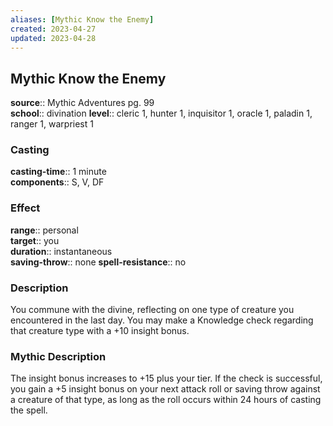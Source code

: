 ```yaml
---
aliases: [Mythic Know the Enemy]
created: 2023-04-27
updated: 2023-04-28
---
```


## Mythic Know the Enemy

**source**:: Mythic Adventures pg. 99  
**school**:: divination
**level**:: cleric 1, hunter 1, inquisitor 1, oracle 1, paladin 1, ranger 1, warpriest 1

### Casting

**casting-time**:: 1 minute  
**components**:: S, V, DF

### Effect

**range**:: personal  
**target**:: you  
**duration**:: instantaneous  
**saving-throw**:: none
**spell-resistance**:: no

### Description

You commune with the divine, reflecting on one type of creature you encountered in the last day. You may make a Knowledge check regarding that creature type with a +10 insight bonus.

### Mythic Description

The insight bonus increases to +15 plus your tier. If the check is successful, you gain a +5 insight bonus on your next attack roll or saving throw against a creature of that type, as long as the roll occurs within 24 hours of casting the spell.
